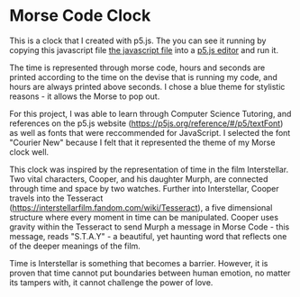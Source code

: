 # Morse Code Clock

This is a clock that I created with p5.js. The you can see it running by copying this javascript file [the javascript file](MORSE-CLOCK.js)  into a [p5.js editor](https://editor.p5js.org/alyssabee18/sketches/2bNOpMx_c) and run it.

The time is represented through morse code, hours and seconds are printed according to the time on the devise that is running my code, and hours are always printed above seconds. I chose a blue theme for stylistic reasons - it allows the Morse to pop out. 


For this project, I was able to learn through Computer Science Tutoring, and references on the p5.js website (https://p5js.org/reference/#/p5/textFont) as well as fonts that were reccommended for JavaScript. I selected the font "Courier New" because I felt that it represented the theme of my Morse clock well. 


This clock was inspired by the representation of time in the film Interstellar.  Two vital characters, Cooper, and his daughter Murph, are connected through time and space by two watches.  Further into Interstellar, Cooper travels into the Tesseract (https://interstellarfilm.fandom.com/wiki/Tesseract), a five dimensional structure where every moment in time can be manipulated. Cooper uses gravity within the Tesseract to send Murph a message in Morse Code - this message, reads "S.T.A.Y" - a beautiful, yet haunting word that reflects one of the deeper meanings of the film.

Time is Interstellar is something that becomes a barrier.  However, it is proven that time cannot put boundaries between human emotion, no matter its tampers with, it cannot challenge the power of love. 
